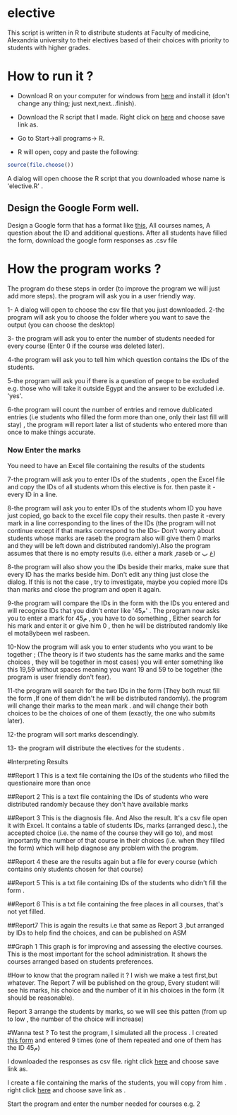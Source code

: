 # elective
This script is written in R to distribute students at Faculty of medicine, Alexandria university to their electives based of their choices with priority to students with higher grades.

# How to run it ?

* Download R on your computer for windows from [here](https://cran.r-project.org/bin/windows/base/R-3.3.1-win.exe) and install it (don't change any thing; just next,next...finish).

* Download the R script that I made. Right click on [here](https://raw.githubusercontent.com/ahmedelmahy/elective/master/elective.R) and choose save link as.

* Go to Start->all programs-> R.

* R will open, copy and paste the following:
```R
source(file.choose())
```
A dialog will open choose the R script that you downloaded whose name is 'elective.R' .


## Design the Google Form well.
Design a Google form that has a format like [this](https://docs.google.com/forms/d/e/1FAIpQLSdZWX7qiIEo-gFScxqoMNtq2hnE7jsE7dwIwrjn-adwGxhiuw/viewform), All courses names, A question about the ID and additional questions. After all students have filled the form, download the google form responses as .csv file

# How the program works ?
The program do these steps in order (to improve the program we will just add more steps). the program will ask you in a user friendly way.

1- A dialog will open to choose the csv file that you just downloaded.
2-the program will ask you to choose the folder where you want to save the output (you can choose the desktop)

3- the program will ask you to enter the number of students needed for every course (Enter 0 if the course was deleted later).

4-the program will ask you to tell him which question contains the IDs of the students.

5-the program will ask you if there is a question of peope to be excluded e.g. those who will take it outside Egypt and the answer to be excluded i.e. 'yes'.

6-the program will count the number of entries and remove dublicated entries (i.e students who filled the form more than one, only their last fill will stay) , the program will report later a list of students who entered more than once to make things accurate.

### Now Enter the marks
You need to have an Excel file containing the results of the students

7-the program will ask you to enter IDs of the students , open the Excel file and copy the IDs of all students whom this elective is for.  then paste it -every ID in a line.

8-the program will ask you to enter IDs of the students whom ID you have just copied, go back to the excel file copy their results. then paste it -every mark in a line corresponding to the lines of the IDs (the program will not continue except if that marks correspond to the IDs- Don't worry about students whose marks are  raseb the program also will give them 0 marks and they will be left down and distributed randomly).Also the program assumes that there is no empty results (i.e. either a mark ,raseb or غ ب)

8-the program will also show you the IDs beside their marks, make sure that every ID has the marks beside him. Don't edit any thing just close the dialog. If this is not the case , try to investigate, maybe you copied more IDs than marks and close the program and open it again.

9-the program will compare the IDs in the form with the IDs you entered and will recognise IDs that you didn't enter like 'م45'
. The program now asks you to enter a mark for م45 , you have to do something , Either search for his mark and enter it or give him 0 , then he will be distributed randomly like el mota8ybeen wel rasbeen.

10-Now the program will ask you to enter students who you want to be together ;
(The theory is if two students has the same marks and the same choices , they will be together in most cases)
you will enter something like this    19,59    without spaces meaning you want 19 and 59 to be together (the program is user friendly don't fear).


11-the program will search for the two IDs in the form (They both must fill the form ,If one of them didn't he will be distributed randomly). the program will change their marks to the mean mark . and will change their both choices to be the choices of one of them (exactly, the one who submits later).

12-the program will sort marks descendingly.

13- the program will distribute the electives for the students .

#Interpreting Results

##Report 1
This is a text file containing the IDs of the students who filled the questionaire more than once


##Report 2
This is a text file containing the IDs of students who were distributed randomly because they don't have available marks

##Report 3
This is the diagnosis file. And Also the result. It's a csv file open it with Excel. It contains a table of students IDs, marks (arranged desc.), the accepted choice (i.e. the name of the course they will go to), and most importantly the number of that  course in their choices (i.e. when they filled the form) which will help diagnose any problem with the program.

##Report 4
these are the results again but a file for every course (which contains only students chosen for that course)

##Report 5 
This is a txt file containing IDs of the students who didn't fill the form .

##Report 6 
This is a txt file containing the free places in all courses, that's not yet filled.

##Report7
This is again the results i.e that same as Report 3 ,but arranged by IDs to help find the choices, and can be published on ASM

##Graph 1
This graph is for improving and assessing the elective courses.  This is the most important for the school administration. It shows the courses arranged based on students preferences. 


#How to know that the program nailed it ?
I wish we make a test first,but whatever. The Report 7 will be published on the group, Every student will see his marks, his choice and the number of it in his choices in the form (It should be reasonable).

Report 3 arrange the students by marks, so we will see this patten (from up to low , the number of the choice will increase)

#Wanna test ?
To test the program, I simulated all the process . I created [this form](https://docs.google.com/forms/d/e/1FAIpQLSdZWX7qiIEo-gFScxqoMNtq2hnE7jsE7dwIwrjn-adwGxhiuw/viewform)   and entered 9 times (one of them repeated and one of them has the ID م45)

I downloaded the responses as csv file. right click [here](https://raw.githubusercontent.com/ahmedelmahy/elective/master/Elective%20simulation.csv) and choose save link as.

I create a file containing the marks of the students, you will copy from him . right click [here](https://github.com/ahmedelmahy/elective/blob/master/results.xlsx?raw=true) and choose save link as .

Start the program and enter the number needed for courses e.g. 2 


